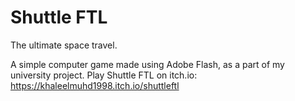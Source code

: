 # Shuttle FTL
The ultimate space travel.

A simple computer game made using Adobe Flash, as a part of my university project.
Play Shuttle FTL on itch.io: https://khaleelmuhd1998.itch.io/shuttleftl
